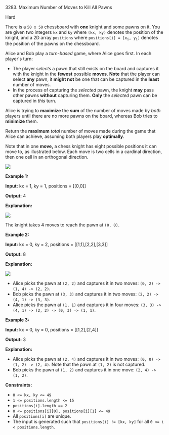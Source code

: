 3283\. Maximum Number of Moves to Kill All Pawns

Hard

There is a `50 x 50` chessboard with **one** knight and some pawns on it. You are given two integers `kx` and `ky` where `(kx, ky)` denotes the position of the knight, and a 2D array `positions` where <code>positions[i] = [x<sub>i</sub>, y<sub>i</sub>]</code> denotes the position of the pawns on the chessboard.

Alice and Bob play a _turn-based_ game, where Alice goes first. In each player's turn:

*   The player _selects_ a pawn that still exists on the board and captures it with the knight in the **fewest** possible **moves**. **Note** that the player can select **any** pawn, it **might not** be one that can be captured in the **least** number of moves.
*   In the process of capturing the _selected_ pawn, the knight **may** pass other pawns **without** capturing them. **Only** the _selected_ pawn can be captured in _this_ turn.

Alice is trying to **maximize** the **sum** of the number of moves made by _both_ players until there are no more pawns on the board, whereas Bob tries to **minimize** them.

Return the **maximum** _total_ number of moves made during the game that Alice can achieve, assuming both players play **optimally**.

Note that in one **move,** a chess knight has eight possible positions it can move to, as illustrated below. Each move is two cells in a cardinal direction, then one cell in an orthogonal direction.

![](https://leetcode-in-java.github.io/src/main/java/g3201_3300/s3283_maximum_number_of_moves_to_kill_all_pawns/chess_knight.jpg)

**Example 1:**

**Input:** kx = 1, ky = 1, positions = [[0,0]]

**Output:** 4

**Explanation:**

![](https://leetcode-in-java.github.io/src/main/java/g3201_3300/s3283_maximum_number_of_moves_to_kill_all_pawns/gif3.gif)

The knight takes 4 moves to reach the pawn at `(0, 0)`.

**Example 2:**

**Input:** kx = 0, ky = 2, positions = [[1,1],[2,2],[3,3]]

**Output:** 8

**Explanation:**

**![](https://leetcode-in-java.github.io/src/main/java/g3201_3300/s3283_maximum_number_of_moves_to_kill_all_pawns/gif4.gif)**

*   Alice picks the pawn at `(2, 2)` and captures it in two moves: `(0, 2) -> (1, 4) -> (2, 2)`.
*   Bob picks the pawn at `(3, 3)` and captures it in two moves: `(2, 2) -> (4, 1) -> (3, 3)`.
*   Alice picks the pawn at `(1, 1)` and captures it in four moves: `(3, 3) -> (4, 1) -> (2, 2) -> (0, 3) -> (1, 1)`.

**Example 3:**

**Input:** kx = 0, ky = 0, positions = [[1,2],[2,4]]

**Output:** 3

**Explanation:**

*   Alice picks the pawn at `(2, 4)` and captures it in two moves: `(0, 0) -> (1, 2) -> (2, 4)`. Note that the pawn at `(1, 2)` is not captured.
*   Bob picks the pawn at `(1, 2)` and captures it in one move: `(2, 4) -> (1, 2)`.

**Constraints:**

*   `0 <= kx, ky <= 49`
*   `1 <= positions.length <= 15`
*   `positions[i].length == 2`
*   `0 <= positions[i][0], positions[i][1] <= 49`
*   All `positions[i]` are unique.
*   The input is generated such that `positions[i] != [kx, ky]` for all `0 <= i < positions.length`.